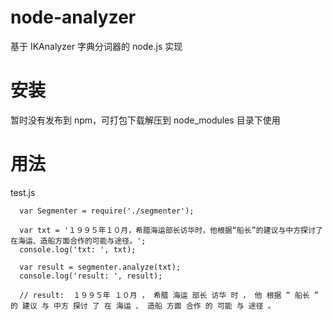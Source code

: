 # node-analyzer
基于 IKAnalyzer 字典分词器的 node.js 实现

# 安装
暂时没有发布到 npm，可打包下载解压到 node_modules 目录下使用

# 用法
test.js

      var Segmenter = require('./segmenter');
      
      var txt = '１９９５年１０月，希腊海运部长访华时，他根据“船长”的建议与中方探讨了在海运、造船方面合作的可能与途径。';
      console.log('txt: ', txt);
      
      var result = segmenter.analyze(txt);
      console.log('result: ', result);
      
      // result:  １９９５年 １０月 ， 希腊 海运 部长 访华 时 ， 他 根据 “ 船长 ” 的 建议 与 中方 探讨 了 在 海运 、 造船 方面 合作 的 可能 与 途径 。
